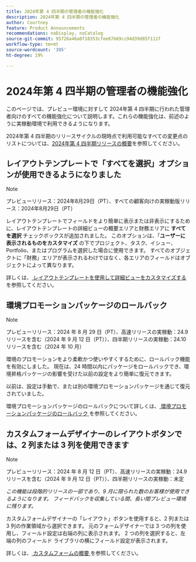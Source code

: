 ```yaml
---
title: 2024年第 4 四半期の管理者の機能強化
description: 2024年第 4 四半期の管理者の機能強化
author: Courtney
feature: Product Announcements
recommendations: noDisplay, noCatalog
source-git-commit: 95726a46a0f18353cfee67b69cc94d39d85f111f
workflow-type: tm+mt
source-wordcount: '395'
ht-degree: 19%

---
```


# 2024年第 4 四半期の管理者の機能強化

このページでは、プレビュー環境に対すして 2024年第 4 四半期に行われた管理者向けのすべての機能強化について説明します。これらの機能強化は、前述のように実稼動環境で利用できるようになります。

2024年第 4 四半期のリリースサイクルの現時点で利用可能なすべての変更点のリストについては、[2024年第 4 四半期リリースの概要](/help/quicksilver/product-announcements/product-releases/24-q4-release-activity/24-q4-release-overview.md)を参照してください。

## レイアウトテンプレートで「すべてを選択」オプションが使用できるようになりました

>[!NOTE]
>
>プレビューリリース：2024年8月29日（PT）、すべての顧客向けの実稼動版リリース：2024年8月29日（PT）

レイアウトテンプレートでフィールドをより簡単に表示または非表示にするために、レイアウトテンプレートの詳細ビューの概要エリアと財務エリアに **すべてを選択** チェックボックスが追加されました。 このオプションは、「**ユーザーに表示されるものをカスタマイズ** の下でプロジェクト、タスク、イシュー、Portfolio、またはプログラムを選択した場合に使用できます。 すべてのオブジェクトに「財務」エリアが表示されるわけではなく、各エリアのフィールドはオブジェクトによって異なります。

詳しくは、[ レイアウトテンプレートを使用して詳細ビューをカスタマイズする ](/help/quicksilver/administration-and-setup/customize-workfront/use-layout-templates/customize-details-view-layout-template.md) を参照してください。

## 環境プロモーションパッケージのロールバック

>[!NOTE]
>
>プレビューリリース：2024 年 8 月 29 日（PT）、高速リリースの実稼動：24.9 リリースを含む（2024 年 9 月 12 日（PT））、四半期リリースの実稼動：24.10 リリースを含む（2024 年 10 月）

環境のプロモーションをより柔軟かつ使いやすくするために、ロールバック機能を有効にしました。 現在は、24 時間以内にパッケージをロールバックでき、環境昇格パッケージの影響を受けた以前の設定をより簡単に復元できます。

以前は、設定は手動で、または別の環境プロモーションパッケージを通じて復元されていました。

環境プロモーションパッケージのロールバックについて詳しくは、[ 環境プロモーションパッケージのロールバック ](/help/quicksilver/administration-and-setup/set-up-workfront/workfront-testing-environments/environment-promotion-rollback.md) を参照してください。

## カスタムフォームデザイナーのレイアウトボタンでは、2 列または 3 列を使用できます

>[!NOTE]
>
>プレビューリリース：2024 年 8 月 12 日（PT）、高速リリースの実稼動：24.9 リリースを含む（2024 年 9 月 12 日（PT））、四半期リリースの実稼動：未定
>
>_この機能は段階的リリースの一部であり、9 月に限られた数のお客様が使用できるようになります。 フィードバックを収集している間、長い間プレビュー環境に残ります。_

カスタムフォームデザイナーの「レイアウト」ボタンを使用すると、2 列または 3 列の作業領域から選択できます。 元のフォームデザイナーでは 3 つの列を使用し、フィールド設定は右端の列に表示されます。 2 つの列を選択すると、左端の列のフィールド ライブラリの横にフィールド設定が表示されます。

詳しくは、[ カスタムフォームの概要 ](/help/quicksilver/administration-and-setup/customize-workfront/create-manage-custom-forms/custom-forms-overview.md) を参照してください。